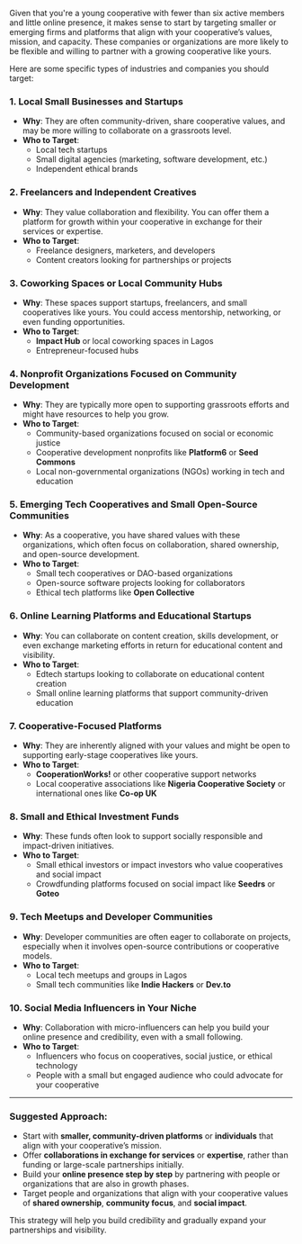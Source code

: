 Given that you're a young cooperative with fewer than six active members and little online presence, it makes sense to start by targeting smaller or emerging firms and platforms that align with your cooperative’s values, mission, and capacity. These companies or organizations are more likely to be flexible and willing to partner with a growing cooperative like yours.

Here are some specific types of industries and companies you should target:

### 1. **Local Small Businesses and Startups**
   - **Why**: They are often community-driven, share cooperative values, and may be more willing to collaborate on a grassroots level.
   - **Who to Target**:
     - Local tech startups
     - Small digital agencies (marketing, software development, etc.)
     - Independent ethical brands

### 2. **Freelancers and Independent Creatives**
   - **Why**: They value collaboration and flexibility. You can offer them a platform for growth within your cooperative in exchange for their services or expertise.
   - **Who to Target**:
     - Freelance designers, marketers, and developers
     - Content creators looking for partnerships or projects

### 3. **Coworking Spaces or Local Community Hubs**
   - **Why**: These spaces support startups, freelancers, and small cooperatives like yours. You could access mentorship, networking, or even funding opportunities.
   - **Who to Target**:
     - **Impact Hub** or local coworking spaces in Lagos
     - Entrepreneur-focused hubs

### 4. **Nonprofit Organizations Focused on Community Development**
   - **Why**: They are typically more open to supporting grassroots efforts and might have resources to help you grow.
   - **Who to Target**:
     - Community-based organizations focused on social or economic justice
     - Cooperative development nonprofits like **Platform6** or **Seed Commons**
     - Local non-governmental organizations (NGOs) working in tech and education

### 5. **Emerging Tech Cooperatives and Small Open-Source Communities**
   - **Why**: As a cooperative, you have shared values with these organizations, which often focus on collaboration, shared ownership, and open-source development.
   - **Who to Target**:
     - Small tech cooperatives or DAO-based organizations
     - Open-source software projects looking for collaborators
     - Ethical tech platforms like **Open Collective**

### 6. **Online Learning Platforms and Educational Startups**
   - **Why**: You can collaborate on content creation, skills development, or even exchange marketing efforts in return for educational content and visibility.
   - **Who to Target**:
     - Edtech startups looking to collaborate on educational content creation
     - Small online learning platforms that support community-driven education

### 7. **Cooperative-Focused Platforms**
   - **Why**: They are inherently aligned with your values and might be open to supporting early-stage cooperatives like yours.
   - **Who to Target**:
     - **CooperationWorks!** or other cooperative support networks
     - Local cooperative associations like **Nigeria Cooperative Society** or international ones like **Co-op UK**

### 8. **Small and Ethical Investment Funds**
   - **Why**: These funds often look to support socially responsible and impact-driven initiatives.
   - **Who to Target**:
     - Small ethical investors or impact investors who value cooperatives and social impact
     - Crowdfunding platforms focused on social impact like **Seedrs** or **Goteo**

### 9. **Tech Meetups and Developer Communities**
   - **Why**: Developer communities are often eager to collaborate on projects, especially when it involves open-source contributions or cooperative models.
   - **Who to Target**:
     - Local tech meetups and groups in Lagos
     - Small tech communities like **Indie Hackers** or **Dev.to**

### 10. **Social Media Influencers in Your Niche**
   - **Why**: Collaboration with micro-influencers can help you build your online presence and credibility, even with a small following.
   - **Who to Target**:
     - Influencers who focus on cooperatives, social justice, or ethical technology
     - People with a small but engaged audience who could advocate for your cooperative

---

### Suggested Approach:
- Start with **smaller, community-driven platforms** or **individuals** that align with your cooperative’s mission.
- Offer **collaborations in exchange for services** or **expertise**, rather than funding or large-scale partnerships initially.
- Build your **online presence step by step** by partnering with people or organizations that are also in growth phases.
- Target people and organizations that align with your cooperative values of **shared ownership**, **community focus**, and **social impact**.

This strategy will help you build credibility and gradually expand your partnerships and visibility.